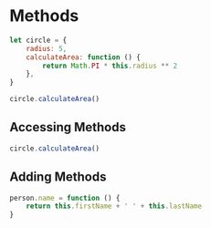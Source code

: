# Methods

```js
let circle = {
    radius: 5,
    calculateArea: function () {
        return Math.PI * this.radius ** 2
    },
}

circle.calculateArea()
```

## Accessing Methods

```js
circle.calculateArea()
```

## Adding Methods

```js
person.name = function () {
    return this.firstName + ' ' + this.lastName
}
```
